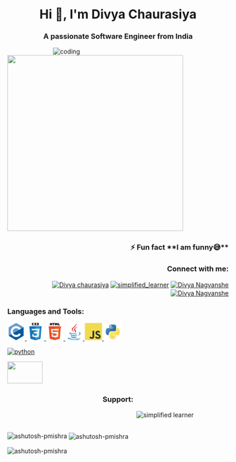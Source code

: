 <h1 align="center">Hi 👋, I'm Divya Chaurasiya</h1>
<h3 align="center">A passionate Software Engineer from India</h3>

<img align="right" alt="coding" width="400" src="https://i.pinimg.com/originals/81/17/8b/81178b47a8598f0c81c4799f2cdd4057.gif">

<p align="left"> <img src="https://gifdb.com/images/high/computer-system-coding-j3szfjv9fwb5at9x.gif"  width="400" height="400"/> </p>
<h3 align="right">⚡ Fun fact **I am funny😅**</h3>

<h3 align="right">Connect with me:</h3>
<p align="right">
<a href="https://twitter.com/DurgaChaurasiy9" target="blank"><img align="center" src="https://cdn.worldvectorlogo.com/logos/twitter-3.svg" alt="Divya chaurasiya" height="28" width="35" /></a>
<a href="https://www.instagram.com/divya_nagvanshe?igsh=cXcwazZxaWNuNXgz" target="blank"><img align="center" src="https://cdn.pixabay.com/photo/2016/08/09/17/52/instagram-1581266_1280.jpg" alt="simplified_learner" height="28" width="35" /></a>
<a href="http://www.youtube.com/@durgachaurasiya4339" target="blank"><img align="center" src="https://raw.githubusercontent.com/rahuldkjain/github-profile-readme-generator/master/src/images/icons/Social/youtube.svg" alt="Divya Nagvanshe" height="28" width="55" /></a>
 <a href="https://www.linkedin.com/in/durgawati-chaurasiya-22a260275?utm_source=share&utm_campaign=share_via&utm_content=profile&utm_medium=android_app" target="blank"><img align="center" src="https://play-lh.googleusercontent.com/kMofEFLjobZy_bCuaiDogzBcUT-dz3BBbOrIEjJ-hqOabjK8ieuevGe6wlTD15QzOqw" alt="Divya Nagvanshe" height="28" width="35" /></a>
</p>
</p>



<h3 align="left">Languages and Tools:</h3>
<p align="left"> <a href="https://www.codewithharry.com/tutorial/c/" target="_blank" rel="noreferrer"> <img src="https://raw.githubusercontent.com/devicons/devicon/master/icons/c/c-original.svg" alt="c" width="40" height="40"/> </a> <a href="https://www.codewithharry.com/tutorial/css-home/" target="_blank" rel="noreferrer"> <img src="https://raw.githubusercontent.com/devicons/devicon/master/icons/css3/css3-original-wordmark.svg" alt="css3" width="40" height="40"/> </a> <a href="https://www.codewithharry.com/tutorial/html-home/" target="_blank" rel="noreferrer"> <img src="https://raw.githubusercontent.com/devicons/devicon/master/icons/html5/html5-original-wordmark.svg" alt="html5" width="40" height="40"/> </a> <a href="https://www.codewithharry.com/tutorial/java/" target="_blank" rel="noreferrer"> <img src="https://raw.githubusercontent.com/devicons/devicon/master/icons/java/java-original.svg" alt="java" width="40" height="40"/> </a> <a href="https://www.codewithharry.com/tutorial/js/" target="_blank" rel="noreferrer"> <img src="https://raw.githubusercontent.com/devicons/devicon/master/icons/javascript/javascript-original.svg" alt="javascript" width="40" height="40"/> </a>   <a href="https://www.codewithharry.com/tutorial/python/" target="_blank" rel="noreferrer"> <img src="https://raw.githubusercontent.com/devicons/devicon/master/icons/python/python-original.svg" alt="python" width="40" height="40"/> </a> </p>

 <a href="https://www.codewithharry.com/tutorial/react-home/" target="_blank" rel="noreferrer"> <img src="https://miro.medium.com/v2/resize:fit:1200/1*y6C4nSvy2Woe0m7bWEn4BA.png" alt="python" width="40" height="40"/> </a> </p>

 <a href="https://riptutorial.com/ebook/node-js" target="_blank" rel="noreferrer"> <img src="https://encrypted-tbn0.gstatic.com/images?q=tbn:ANd9GcTgLG6GPyvIeIyLGr1WmQdBbWFb7zqPmrHqUFhGEhU9Qg&s" width="80" height="50"/> </a> </p>

<h3 align="center">Support:</h3>
<p><a href="https://www.buymeacoffee.com/simplified"> <img align="right" src="https://cdn.buymeacoffee.com/buttons/v2/default-yellow.png" height="50" width="210" alt="simplified learner" /></a></p><br><br>

<p><img align="left" src="https://github-readme-stats.vercel.app/api/top-langs?username=ashutosh-pmishra&show_icons=true&locale=en&layout=compact" alt="ashutosh-pmishra" /></p>

<p>&nbsp;<img align="center" src="https://github-readme-stats.vercel.app/api?username=ashutosh-pmishra&show_icons=true&locale=en" alt="ashutosh-pmishra" /></p>

<p><img align="center" src="https://github-readme-streak-stats.herokuapp.com/?user=ashutosh-pmishra&" alt="ashutosh-pmishra" /></p>

